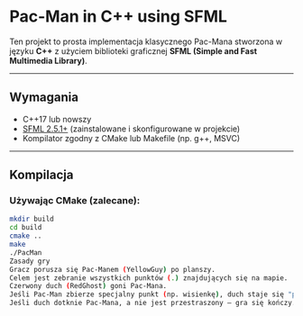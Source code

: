 #  Pac-Man in C++ using SFML

Ten projekt to prosta implementacja klasycznego Pac-Mana stworzona w języku **C++** z użyciem biblioteki graficznej **SFML (Simple and Fast Multimedia Library)**.

---

##  Wymagania

- C++17 lub nowszy
- [SFML 2.5.1+](https://www.sfml-dev.org/download.php) (zainstalowane i skonfigurowane w projekcie)
- Kompilator zgodny z CMake lub Makefile (np. g++, MSVC)

---

##  Kompilacja

### Używając CMake (zalecane):

```bash
mkdir build
cd build
cmake ..
make
./PacMan
Zasady gry
Gracz porusza się Pac-Manem (YellowGuy) po planszy.
Celem jest zebranie wszystkich punktów (.) znajdujących się na mapie.
Czerwony duch (RedGhost) goni Pac-Mana.
Jeśli Pac-Man zbierze specjalny punkt (np. wisienkę), duch staje się "przestraszony" i zmienia kolor na niebieski.
Jeśli duch dotknie Pac-Mana, a nie jest przestraszony – gra się kończy.

















